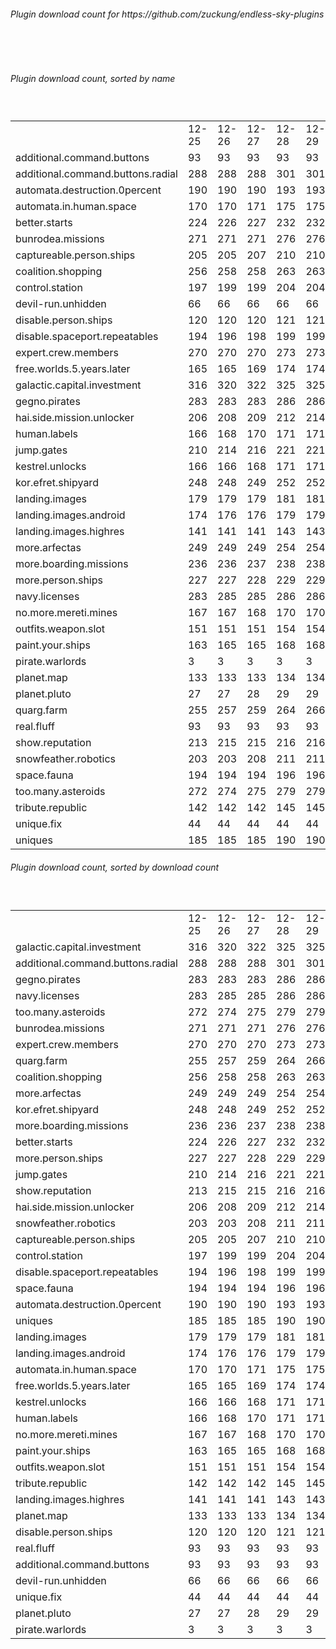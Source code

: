 <h6>Plugin download count for https://github.com/zuckung/endless-sky-plugins</h6><br>
<br>
<h6>Plugin download count, sorted by name</h6><sub><sup><br>
<table>
	<tr>
		<td></td>
		<td>12-25</td>
		<td>12-26</td>
		<td>12-27</td>
		<td>12-28</td>
		<td>12-29</td>
		<td>12-30</td>
		<td>12-31</td>
		<td>today +</td>
	</tr>
	<tr>
		<td>additional.command.buttons</td>
		<td>93</td>
		<td>93</td>
		<td>93</td>
		<td>93</td>
		<td>93</td>
		<td>93</td>
		<td>93</td>
		<td></td>
	</tr>
	<tr>
		<td>additional.command.buttons.radial</td>
		<td>288</td>
		<td>288</td>
		<td>288</td>
		<td>301</td>
		<td>301</td>
		<td>303</td>
		<td>303</td>
		<td></td>
	</tr>
	<tr>
		<td>automata.destruction.0percent</td>
		<td>190</td>
		<td>190</td>
		<td>190</td>
		<td>193</td>
		<td>193</td>
		<td>194</td>
		<td>194</td>
		<td></td>
	</tr>
	<tr>
		<td>automata.in.human.space</td>
		<td>170</td>
		<td>170</td>
		<td>171</td>
		<td>175</td>
		<td>175</td>
		<td>176</td>
		<td>176</td>
		<td></td>
	</tr>
	<tr>
		<td>better.starts</td>
		<td>224</td>
		<td>226</td>
		<td>227</td>
		<td>232</td>
		<td>232</td>
		<td>233</td>
		<td>233</td>
		<td></td>
	</tr>
	<tr>
		<td>bunrodea.missions</td>
		<td>271</td>
		<td>271</td>
		<td>271</td>
		<td>276</td>
		<td>276</td>
		<td>277</td>
		<td>277</td>
		<td></td>
	</tr>
	<tr>
		<td>captureable.person.ships</td>
		<td>205</td>
		<td>205</td>
		<td>207</td>
		<td>210</td>
		<td>210</td>
		<td>211</td>
		<td>211</td>
		<td></td>
	</tr>
	<tr>
		<td>coalition.shopping</td>
		<td>256</td>
		<td>258</td>
		<td>258</td>
		<td>263</td>
		<td>263</td>
		<td>266</td>
		<td>266</td>
		<td></td>
	</tr>
	<tr>
		<td>control.station</td>
		<td>197</td>
		<td>199</td>
		<td>199</td>
		<td>204</td>
		<td>204</td>
		<td>204</td>
		<td>204</td>
		<td></td>
	</tr>
	<tr>
		<td>devil-run.unhidden</td>
		<td>66</td>
		<td>66</td>
		<td>66</td>
		<td>66</td>
		<td>66</td>
		<td>66</td>
		<td>66</td>
		<td></td>
	</tr>
	<tr>
		<td>disable.person.ships</td>
		<td>120</td>
		<td>120</td>
		<td>120</td>
		<td>121</td>
		<td>121</td>
		<td>121</td>
		<td>121</td>
		<td></td>
	</tr>
	<tr>
		<td>disable.spaceport.repeatables</td>
		<td>194</td>
		<td>196</td>
		<td>198</td>
		<td>199</td>
		<td>199</td>
		<td>199</td>
		<td>199</td>
		<td></td>
	</tr>
	<tr>
		<td>expert.crew.members</td>
		<td>270</td>
		<td>270</td>
		<td>270</td>
		<td>273</td>
		<td>273</td>
		<td>276</td>
		<td>276</td>
		<td></td>
	</tr>
	<tr>
		<td>free.worlds.5.years.later</td>
		<td>165</td>
		<td>165</td>
		<td>169</td>
		<td>174</td>
		<td>174</td>
		<td>174</td>
		<td>174</td>
		<td></td>
	</tr>
	<tr>
		<td>galactic.capital.investment</td>
		<td>316</td>
		<td>320</td>
		<td>322</td>
		<td>325</td>
		<td>325</td>
		<td>326</td>
		<td>326</td>
		<td></td>
	</tr>
	<tr>
		<td>gegno.pirates</td>
		<td>283</td>
		<td>283</td>
		<td>283</td>
		<td>286</td>
		<td>286</td>
		<td>289</td>
		<td>289</td>
		<td></td>
	</tr>
	<tr>
		<td>hai.side.mission.unlocker</td>
		<td>206</td>
		<td>208</td>
		<td>209</td>
		<td>212</td>
		<td>214</td>
		<td>215</td>
		<td>215</td>
		<td></td>
	</tr>
	<tr>
		<td>human.labels</td>
		<td>166</td>
		<td>168</td>
		<td>170</td>
		<td>171</td>
		<td>171</td>
		<td>172</td>
		<td>172</td>
		<td></td>
	</tr>
	<tr>
		<td>jump.gates</td>
		<td>210</td>
		<td>214</td>
		<td>216</td>
		<td>221</td>
		<td>221</td>
		<td>222</td>
		<td>222</td>
		<td></td>
	</tr>
	<tr>
		<td>kestrel.unlocks</td>
		<td>166</td>
		<td>166</td>
		<td>168</td>
		<td>171</td>
		<td>171</td>
		<td>172</td>
		<td>172</td>
		<td></td>
	</tr>
	<tr>
		<td>kor.efret.shipyard</td>
		<td>248</td>
		<td>248</td>
		<td>249</td>
		<td>252</td>
		<td>252</td>
		<td>253</td>
		<td>253</td>
		<td></td>
	</tr>
	<tr>
		<td>landing.images</td>
		<td>179</td>
		<td>179</td>
		<td>179</td>
		<td>181</td>
		<td>181</td>
		<td>182</td>
		<td>184</td>
		<td>+ 2</td>
	</tr>
	<tr>
		<td>landing.images.android</td>
		<td>174</td>
		<td>176</td>
		<td>176</td>
		<td>179</td>
		<td>179</td>
		<td>179</td>
		<td>179</td>
		<td></td>
	</tr>
	<tr>
		<td>landing.images.highres</td>
		<td>141</td>
		<td>141</td>
		<td>141</td>
		<td>143</td>
		<td>143</td>
		<td>144</td>
		<td>144</td>
		<td></td>
	</tr>
	<tr>
		<td>more.arfectas</td>
		<td>249</td>
		<td>249</td>
		<td>249</td>
		<td>254</td>
		<td>254</td>
		<td>255</td>
		<td>255</td>
		<td></td>
	</tr>
	<tr>
		<td>more.boarding.missions</td>
		<td>236</td>
		<td>236</td>
		<td>237</td>
		<td>238</td>
		<td>238</td>
		<td>240</td>
		<td>240</td>
		<td></td>
	</tr>
	<tr>
		<td>more.person.ships</td>
		<td>227</td>
		<td>227</td>
		<td>228</td>
		<td>229</td>
		<td>229</td>
		<td>230</td>
		<td>230</td>
		<td></td>
	</tr>
	<tr>
		<td>navy.licenses</td>
		<td>283</td>
		<td>285</td>
		<td>285</td>
		<td>286</td>
		<td>286</td>
		<td>287</td>
		<td>287</td>
		<td></td>
	</tr>
	<tr>
		<td>no.more.mereti.mines</td>
		<td>167</td>
		<td>167</td>
		<td>168</td>
		<td>170</td>
		<td>170</td>
		<td>171</td>
		<td>171</td>
		<td></td>
	</tr>
	<tr>
		<td>outfits.weapon.slot</td>
		<td>151</td>
		<td>151</td>
		<td>151</td>
		<td>154</td>
		<td>154</td>
		<td>155</td>
		<td>155</td>
		<td></td>
	</tr>
	<tr>
		<td>paint.your.ships</td>
		<td>163</td>
		<td>165</td>
		<td>165</td>
		<td>168</td>
		<td>168</td>
		<td>170</td>
		<td>170</td>
		<td></td>
	</tr>
	<tr>
		<td>pirate.warlords</td>
		<td>3</td>
		<td>3</td>
		<td>3</td>
		<td>3</td>
		<td>3</td>
		<td>3</td>
		<td>3</td>
		<td></td>
	</tr>
	<tr>
		<td>planet.map</td>
		<td>133</td>
		<td>133</td>
		<td>133</td>
		<td>134</td>
		<td>134</td>
		<td>136</td>
		<td>136</td>
		<td></td>
	</tr>
	<tr>
		<td>planet.pluto</td>
		<td>27</td>
		<td>27</td>
		<td>28</td>
		<td>29</td>
		<td>29</td>
		<td>30</td>
		<td>30</td>
		<td></td>
	</tr>
	<tr>
		<td>quarg.farm</td>
		<td>255</td>
		<td>257</td>
		<td>259</td>
		<td>264</td>
		<td>266</td>
		<td>269</td>
		<td>269</td>
		<td></td>
	</tr>
	<tr>
		<td>real.fluff</td>
		<td>93</td>
		<td>93</td>
		<td>93</td>
		<td>93</td>
		<td>93</td>
		<td>93</td>
		<td>93</td>
		<td></td>
	</tr>
	<tr>
		<td>show.reputation</td>
		<td>213</td>
		<td>215</td>
		<td>215</td>
		<td>216</td>
		<td>216</td>
		<td>219</td>
		<td>219</td>
		<td></td>
	</tr>
	<tr>
		<td>snowfeather.robotics</td>
		<td>203</td>
		<td>203</td>
		<td>208</td>
		<td>211</td>
		<td>211</td>
		<td>212</td>
		<td>212</td>
		<td></td>
	</tr>
	<tr>
		<td>space.fauna</td>
		<td>194</td>
		<td>194</td>
		<td>194</td>
		<td>196</td>
		<td>196</td>
		<td>197</td>
		<td>197</td>
		<td></td>
	</tr>
	<tr>
		<td>too.many.asteroids</td>
		<td>272</td>
		<td>274</td>
		<td>275</td>
		<td>279</td>
		<td>279</td>
		<td>280</td>
		<td>280</td>
		<td></td>
	</tr>
	<tr>
		<td>tribute.republic</td>
		<td>142</td>
		<td>142</td>
		<td>142</td>
		<td>145</td>
		<td>145</td>
		<td>148</td>
		<td>148</td>
		<td></td>
	</tr>
	<tr>
		<td>unique.fix</td>
		<td>44</td>
		<td>44</td>
		<td>44</td>
		<td>44</td>
		<td>44</td>
		<td>44</td>
		<td>44</td>
		<td></td>
	</tr>
	<tr>
		<td>uniques</td>
		<td>185</td>
		<td>185</td>
		<td>185</td>
		<td>190</td>
		<td>190</td>
		<td>191</td>
		<td>191</td>
		<td></td>
	</tr>
</table>
</sub></sup>
<h6>Plugin download count, sorted by download count</h6><sub><sup><br>
<table>
	<tr>
		<td></td>
		<td>12-25</td>
		<td>12-26</td>
		<td>12-27</td>
		<td>12-28</td>
		<td>12-29</td>
		<td>12-30</td>
		<td>12-31</td>
		<td>today +</td>
	</tr>
	<tr>
		<td>galactic.capital.investment</td>
		<td>316</td>
		<td>320</td>
		<td>322</td>
		<td>325</td>
		<td>325</td>
		<td>326</td>
		<td>326</td>
		<td></td>
	</tr>
	<tr>
		<td>additional.command.buttons.radial</td>
		<td>288</td>
		<td>288</td>
		<td>288</td>
		<td>301</td>
		<td>301</td>
		<td>303</td>
		<td>303</td>
		<td></td>
	</tr>
	<tr>
		<td>gegno.pirates</td>
		<td>283</td>
		<td>283</td>
		<td>283</td>
		<td>286</td>
		<td>286</td>
		<td>289</td>
		<td>289</td>
		<td></td>
	</tr>
	<tr>
		<td>navy.licenses</td>
		<td>283</td>
		<td>285</td>
		<td>285</td>
		<td>286</td>
		<td>286</td>
		<td>287</td>
		<td>287</td>
		<td></td>
	</tr>
	<tr>
		<td>too.many.asteroids</td>
		<td>272</td>
		<td>274</td>
		<td>275</td>
		<td>279</td>
		<td>279</td>
		<td>280</td>
		<td>280</td>
		<td></td>
	</tr>
	<tr>
		<td>bunrodea.missions</td>
		<td>271</td>
		<td>271</td>
		<td>271</td>
		<td>276</td>
		<td>276</td>
		<td>277</td>
		<td>277</td>
		<td></td>
	</tr>
	<tr>
		<td>expert.crew.members</td>
		<td>270</td>
		<td>270</td>
		<td>270</td>
		<td>273</td>
		<td>273</td>
		<td>276</td>
		<td>276</td>
		<td></td>
	</tr>
	<tr>
		<td>quarg.farm</td>
		<td>255</td>
		<td>257</td>
		<td>259</td>
		<td>264</td>
		<td>266</td>
		<td>269</td>
		<td>269</td>
		<td></td>
	</tr>
	<tr>
		<td>coalition.shopping</td>
		<td>256</td>
		<td>258</td>
		<td>258</td>
		<td>263</td>
		<td>263</td>
		<td>266</td>
		<td>266</td>
		<td></td>
	</tr>
	<tr>
		<td>more.arfectas</td>
		<td>249</td>
		<td>249</td>
		<td>249</td>
		<td>254</td>
		<td>254</td>
		<td>255</td>
		<td>255</td>
		<td></td>
	</tr>
	<tr>
		<td>kor.efret.shipyard</td>
		<td>248</td>
		<td>248</td>
		<td>249</td>
		<td>252</td>
		<td>252</td>
		<td>253</td>
		<td>253</td>
		<td></td>
	</tr>
	<tr>
		<td>more.boarding.missions</td>
		<td>236</td>
		<td>236</td>
		<td>237</td>
		<td>238</td>
		<td>238</td>
		<td>240</td>
		<td>240</td>
		<td></td>
	</tr>
	<tr>
		<td>better.starts</td>
		<td>224</td>
		<td>226</td>
		<td>227</td>
		<td>232</td>
		<td>232</td>
		<td>233</td>
		<td>233</td>
		<td></td>
	</tr>
	<tr>
		<td>more.person.ships</td>
		<td>227</td>
		<td>227</td>
		<td>228</td>
		<td>229</td>
		<td>229</td>
		<td>230</td>
		<td>230</td>
		<td></td>
	</tr>
	<tr>
		<td>jump.gates</td>
		<td>210</td>
		<td>214</td>
		<td>216</td>
		<td>221</td>
		<td>221</td>
		<td>222</td>
		<td>222</td>
		<td></td>
	</tr>
	<tr>
		<td>show.reputation</td>
		<td>213</td>
		<td>215</td>
		<td>215</td>
		<td>216</td>
		<td>216</td>
		<td>219</td>
		<td>219</td>
		<td></td>
	</tr>
	<tr>
		<td>hai.side.mission.unlocker</td>
		<td>206</td>
		<td>208</td>
		<td>209</td>
		<td>212</td>
		<td>214</td>
		<td>215</td>
		<td>215</td>
		<td></td>
	</tr>
	<tr>
		<td>snowfeather.robotics</td>
		<td>203</td>
		<td>203</td>
		<td>208</td>
		<td>211</td>
		<td>211</td>
		<td>212</td>
		<td>212</td>
		<td></td>
	</tr>
	<tr>
		<td>captureable.person.ships</td>
		<td>205</td>
		<td>205</td>
		<td>207</td>
		<td>210</td>
		<td>210</td>
		<td>211</td>
		<td>211</td>
		<td></td>
	</tr>
	<tr>
		<td>control.station</td>
		<td>197</td>
		<td>199</td>
		<td>199</td>
		<td>204</td>
		<td>204</td>
		<td>204</td>
		<td>204</td>
		<td></td>
	</tr>
	<tr>
		<td>disable.spaceport.repeatables</td>
		<td>194</td>
		<td>196</td>
		<td>198</td>
		<td>199</td>
		<td>199</td>
		<td>199</td>
		<td>199</td>
		<td></td>
	</tr>
	<tr>
		<td>space.fauna</td>
		<td>194</td>
		<td>194</td>
		<td>194</td>
		<td>196</td>
		<td>196</td>
		<td>197</td>
		<td>197</td>
		<td></td>
	</tr>
	<tr>
		<td>automata.destruction.0percent</td>
		<td>190</td>
		<td>190</td>
		<td>190</td>
		<td>193</td>
		<td>193</td>
		<td>194</td>
		<td>194</td>
		<td></td>
	</tr>
	<tr>
		<td>uniques</td>
		<td>185</td>
		<td>185</td>
		<td>185</td>
		<td>190</td>
		<td>190</td>
		<td>191</td>
		<td>191</td>
		<td></td>
	</tr>
	<tr>
		<td>landing.images</td>
		<td>179</td>
		<td>179</td>
		<td>179</td>
		<td>181</td>
		<td>181</td>
		<td>182</td>
		<td>184</td>
		<td>+ 2</td>
	</tr>
	<tr>
		<td>landing.images.android</td>
		<td>174</td>
		<td>176</td>
		<td>176</td>
		<td>179</td>
		<td>179</td>
		<td>179</td>
		<td>179</td>
		<td></td>
	</tr>
	<tr>
		<td>automata.in.human.space</td>
		<td>170</td>
		<td>170</td>
		<td>171</td>
		<td>175</td>
		<td>175</td>
		<td>176</td>
		<td>176</td>
		<td></td>
	</tr>
	<tr>
		<td>free.worlds.5.years.later</td>
		<td>165</td>
		<td>165</td>
		<td>169</td>
		<td>174</td>
		<td>174</td>
		<td>174</td>
		<td>174</td>
		<td></td>
	</tr>
	<tr>
		<td>kestrel.unlocks</td>
		<td>166</td>
		<td>166</td>
		<td>168</td>
		<td>171</td>
		<td>171</td>
		<td>172</td>
		<td>172</td>
		<td></td>
	</tr>
	<tr>
		<td>human.labels</td>
		<td>166</td>
		<td>168</td>
		<td>170</td>
		<td>171</td>
		<td>171</td>
		<td>172</td>
		<td>172</td>
		<td></td>
	</tr>
	<tr>
		<td>no.more.mereti.mines</td>
		<td>167</td>
		<td>167</td>
		<td>168</td>
		<td>170</td>
		<td>170</td>
		<td>171</td>
		<td>171</td>
		<td></td>
	</tr>
	<tr>
		<td>paint.your.ships</td>
		<td>163</td>
		<td>165</td>
		<td>165</td>
		<td>168</td>
		<td>168</td>
		<td>170</td>
		<td>170</td>
		<td></td>
	</tr>
	<tr>
		<td>outfits.weapon.slot</td>
		<td>151</td>
		<td>151</td>
		<td>151</td>
		<td>154</td>
		<td>154</td>
		<td>155</td>
		<td>155</td>
		<td></td>
	</tr>
	<tr>
		<td>tribute.republic</td>
		<td>142</td>
		<td>142</td>
		<td>142</td>
		<td>145</td>
		<td>145</td>
		<td>148</td>
		<td>148</td>
		<td></td>
	</tr>
	<tr>
		<td>landing.images.highres</td>
		<td>141</td>
		<td>141</td>
		<td>141</td>
		<td>143</td>
		<td>143</td>
		<td>144</td>
		<td>144</td>
		<td></td>
	</tr>
	<tr>
		<td>planet.map</td>
		<td>133</td>
		<td>133</td>
		<td>133</td>
		<td>134</td>
		<td>134</td>
		<td>136</td>
		<td>136</td>
		<td></td>
	</tr>
	<tr>
		<td>disable.person.ships</td>
		<td>120</td>
		<td>120</td>
		<td>120</td>
		<td>121</td>
		<td>121</td>
		<td>121</td>
		<td>121</td>
		<td></td>
	</tr>
	<tr>
		<td>real.fluff</td>
		<td>93</td>
		<td>93</td>
		<td>93</td>
		<td>93</td>
		<td>93</td>
		<td>93</td>
		<td>93</td>
		<td></td>
	</tr>
	<tr>
		<td>additional.command.buttons</td>
		<td>93</td>
		<td>93</td>
		<td>93</td>
		<td>93</td>
		<td>93</td>
		<td>93</td>
		<td>93</td>
		<td></td>
	</tr>
	<tr>
		<td>devil-run.unhidden</td>
		<td>66</td>
		<td>66</td>
		<td>66</td>
		<td>66</td>
		<td>66</td>
		<td>66</td>
		<td>66</td>
		<td></td>
	</tr>
	<tr>
		<td>unique.fix</td>
		<td>44</td>
		<td>44</td>
		<td>44</td>
		<td>44</td>
		<td>44</td>
		<td>44</td>
		<td>44</td>
		<td></td>
	</tr>
	<tr>
		<td>planet.pluto</td>
		<td>27</td>
		<td>27</td>
		<td>28</td>
		<td>29</td>
		<td>29</td>
		<td>30</td>
		<td>30</td>
		<td></td>
	</tr>
	<tr>
		<td>pirate.warlords</td>
		<td>3</td>
		<td>3</td>
		<td>3</td>
		<td>3</td>
		<td>3</td>
		<td>3</td>
		<td>3</td>
		<td></td>
	</tr>
</table>
</sub></sup>
